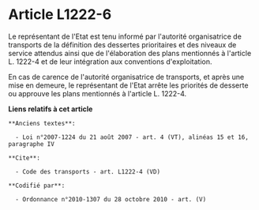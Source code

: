 # Article L1222-6

Le représentant de l'Etat est tenu informé par l'autorité organisatrice de transports de la définition des dessertes
prioritaires et des niveaux de service attendus ainsi que de l'élaboration des plans mentionnés à l'article L. 1222-4 et de
leur intégration aux conventions d'exploitation. 

En cas de carence de l'autorité organisatrice de transports, et après une mise en demeure, le représentant de l'Etat arrête
les priorités de desserte ou approuve les plans mentionnés à l'article L. 1222-4.

**Liens relatifs à cet article**

	**Anciens textes**:

	  - Loi n°2007-1224 du 21 août 2007 - art. 4 (VT), alinéas 15 et 16, paragraphe IV

	**Cite**:

	  - Code des transports - art. L1222-4 (VD)

	**Codifié par**:

	  - Ordonnance n°2010-1307 du 28 octobre 2010 - art. (V)
